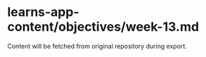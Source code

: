 # learns-app-content/objectives/week-13.md

Content will be fetched from original repository during export.